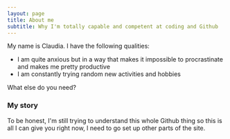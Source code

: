 ```yaml
---
layout: page
title: About me
subtitle: Why I'm totally capable and competent at coding and Github
---
```


My name is Claudia. I have the following qualities:

- I am quite anxious but in a way that makes it impossible to procrastinate and makes me pretty productive 
- I am constantly trying random new activities and hobbies

What else do you need?

### My story

To be honest, I'm still trying to understand this whole Github thing so this is all I can give you right now, I need to go set up other parts of the site.
